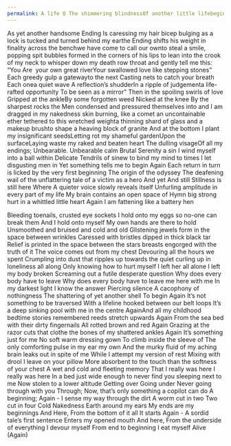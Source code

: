 ```yaml
---
permalink: A life O The shimmering blindnessOf another little lifebeginning;Intoxicating…
---
```

As yet another handsome Ending Is caressing my hair bicep bulging as a lock is tucked and turned behind my earthe Ending shifts his weight in finality across the benchwe have come to call our ownto steal a smile, popping spit bubbles formed in the corners of his lips
to lean into the crook of my neck to whisper down my death row throat
and gently tell me this:
“You Are  your own great riverYour swallowed love like stepping stones”
Each greedy gulp a gatewayto the next 
Casting nets 
to catch your breath Each onea quiet wave A reflection’s shudderIn a ripple of judgementa life-rafted opportunity
To be seen as a mirror"
Then in the spoiling swirls of love Gripped at the ankleBy some forgotten weed
Nicked at the knee By the sharpest rocks the Men condensed and pressured themselves into
and I am dragged in my nakedness skin burning, like a comet an uncontainable ether tethered to this wretched weighta thinning shard of glass and a makeup brushto shape a heaving block of granite And at the bottom
I plant my insignificant seedsLetting rot my shameful gardenUpon the surfaceLaying waste my raked and beaten heart
The dulling visageOf all my endings; Unbearable. Unbearable calm Brutal Serenity a sin I wind myself into a ball within Delicate Tendrils of sinew to bind my mind to times I let disgusting men in Yet something tells me to begin Again Each return in turn is licked by the very first beginning The origin of the odyssey The deafening wail of the unflattering tale of a victim as a hero And yet And still Stillness is still here Where A quieter voice slowly reveals itself Unfurling amplitude in every part of my life My brain contains an open space of Hymn big strong hurt in a whittled little heart Again 
I am fattening like a battery hen  

Bleeding toenails, crusted eye sockets 
I hold onto my eggs so no-one can break them And I hold onto myself My own hands are there to hold Unsmoothed and bruised and cold and old 
Glistening jewels form in the space between wrinkles Caressed with bristles dipped in thick black tar Relief is printed in the space between the stars breasts engorged with the truth of it The voice comes out from my chest Devouring all the hours we spent Crumpling into dust that ripples up towards the quiet curling up in loneliness all along Only knowing how to hurt myself I left her all alone I left my body broken  Screaming out a futile desperate question Why does every body have to leave Why does every body have to leave me here with me In my darkest light I know the answer Piercing silence A cacophony of nothingness The shattering of yet another shell To begin Again 
It’s not something to be traversed With a lifeline hooked between our belt loops It’s a deep sinking pool with me in the centre AgainAnd all my childhood bedtime stories remembered reeds stretch upwards Again From the sea bed with their dirty fingernails All rotted brown and red Again Grazing at the razor cuts that clothe the bones of my shattered ankles Again It’s something just for me No soft warm dressing gown To climb inside the sleeve of The only comforting pulse in my ear my own And the murky fluid of my aching brain leaks out in spite of me While I attempt my version of rest Mixing with drool I leave on your pillow More absorbent to the touch than the softness of your chest A wet and cold and fleeting memory That I really was here I really was here In a bed just wide enough to never find you sleeping next to me 
 Now stolen to a lower altitude Getting over Going under Never going through with you Through; Now, that’s only something a copilot can do A beginning; Again - I sense my way through the dirt A worm cut in two Two cut in four Cold Nakedness Earth around my ears My ends are my beginnings 
And Here, 
From the bottom of it all
It starts
 Again -
A sordid tale’s first sentence 
Enters my opened mouth And here, From the underside of everything I devour myself 
From end to beginning 
I eat myself 
 Alive 
(Again)